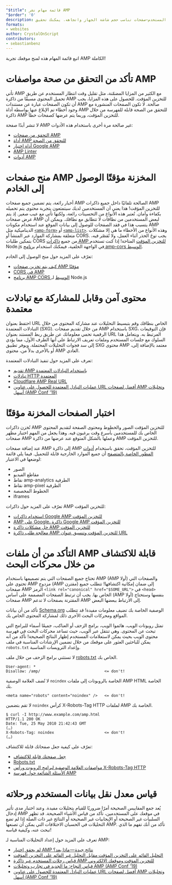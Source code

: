 ```yaml
---
"$title": قائمة مهام نشر AMP
"$order": '0'
description: يدور تصميم الويب سريع الاستجابة حول إنشاء صفحات ويب مرنة تستجيب لاحتياجات المستخدم—صفحات تناسب حجم شاشة الجهاز واتجاهه. يمكنك تحقيق ...
formats:
- websites
author: CrystalOnScript
contributors:
- sebastianbenz
---
```


اتبع قائمة المهام هذه لمنح موقعك تجربة AMP الكاملة!

# تأكد من التحقق من صحة مواصفات AMP

تأتي AMP مع الكثير من المزايا المضمّنة، مثل تقليل وقت انتظار المستخدم عن طريق تحميل المحتوى مسبقًا من ذاكرة AMP للتخزين المؤقت. للحصول على هذه المزايا، يجب أن تكون الصفحات عبارة عن مستندات AMP صالحة. لا تكون الصفحات المنشورة مع وجود أخطاء تم الإبلاغ عنها بواسطة أداة AMP للتحقق من الصحة قابلة للفهرسة من خلال ذاكرة AMP للتخزين المؤقت، وربما يتم عرضها كصفحات خطأ.

لا تنشر أبدًا صفحة AMP غير صالحة مرة أخرى باستخدام هذه الأدوات:

- [التحقق من صفحات AMP](../../../documentation/guides-and-tutorials/learn/validation-workflow/validate_amp.md?format=websites)
- [أداة AMP للتحقق من الصحة](https://validator.ampproject.org/)
- [أداة اختبار Google AMP](https://search.google.com/test/amp)
- [AMP Linter](https://github.com/ampproject/amp-toolbox/tree/master/packages/linter)
- [أدوات AMP](../../../documentation/tools.html?format=websites)

# منح صفحات AMP المخزنة مؤقتًا الوصول إلى الخادم

أخبار رائعة، يتم تضمين جميع صفحات AMP الصالحة تلقائيًا داخل جميع ذاكرات AMP للتخزين المؤقت! هذا يعني أن المستخدمين لديك سيتمتعون بتجربة محتوى يتم تحميله بكفاءة وأمان. تُعتبر هذه الأنواع من التحسينات رائعة، ولكنها تأتي مع عيب صغير. إذ يتم عرض صفحات AMP لبعض المستخدمين من نطاقات لا تتطابق مع نطاقك. ويمكن أن يتسبب هذا في فقد الصفحات للوصول إلى بيانات الموقع عند استخدام مكونات AMP الديناميكية مثل [`<amp-form>`](../../../documentation/components/reference/amp-form.md?format=websites) أو [`<amp-list>`](../../../documentation/components/reference/amp-list.md?format=websites). وهذه الأنواع من الأخطاء ما هي إلا مشكلات متعلقة بمشاركة الموارد عبر المنشأ أو CORS. يجب توخَ الحذر أثناء العمل، ولا تُقصّر فيه، بتمكين طلبات CORS من جميع [ذاكرات AMP للتخزين المؤقت](https://cdn.ampproject.org/caches.json) المتاحة! إذا كنت تستخدم Node.js في الواجهة الخلفية، فيمكنك استخدام [برنامج amp-cors الوسيط](https://github.com/ampproject/amp-toolbox/tree/master/packages/cors).

تعرّف على المزيد حول منح الوصول إلى الخادم:

- [كيف يتم تخزين صفحات AMP مؤقتًا ](../../../documentation/guides-and-tutorials/learn/amp-caches-and-cors/how_amp_pages_are_cached.md?format=websites)
- [CORS في AMP](../../../documentation/guides-and-tutorials/learn/amp-caches-and-cors/amp-cors-requests.md?format=websites)
- [برنامج AMP CORS الوسيط](https://github.com/ampproject/amp-toolbox/tree/master/packages/cors) لـ Node.js

# محتوى آمن وقابل للمشاركة مع تبادلات معتمدة

احتفظ بعنوان URL الخاص بنطاقك وقم بتبسيط التحليلات عند مشاركة المحتوى من خلال التبادلات المعتمدة (SXG). من خلال تقديم صفحات AMP باستخدام SXG، فإن التوقيعات الرقمية تحمي معلوماتك عن طريق ربط المستند بعنوان URL المرتبط به. ويتعامل هذا السلوك مع جلسات المستخدم وملفات تعريف الارتباط على أنها الطرف الأول، مما يؤدي إلى سد فجوات التحليلات المحتملة. ويوفر تطبيق SXG محتوى AMP معتمد بالإضافة إلى، أو بالأحرى بدلاً من، محتوى AMP العادي.

تعرف على المزيد حول تنفيذ التبادلات المعتمدة:

- [تقديم AMP باستخدام التبادلات المعتمدة](signed-exchange.md?format=websites)
- [تبادلات HTTP المعتمدة](https://developers.google.com/web/updates/2018/11/signed-exchanges)
- [Cloudflare AMP Real URL](https://www.cloudflare.com/website-optimization/amp-real-url/)
- [عمليات التبادل المعتمدة للحصول على عناوين URL أفضل لصفحات AMP وتحليلات أسهل (AMP Conf '19)](https://www.youtube.com/watch?v=KrjBYzPUGnw&list=PLXTOW_XMsIDSY0USlzgoaIkRyPcHklrEl&index=22)

# اختبار الصفحات المخزنة مؤقتًا

تُخزن ذاكرات AMP للتخزين المؤقت الصور والخطوط ومحتوى الصفحة لتقديم المحتوى الخاص بك للمستخدمين بأسرع وقت يرغبون فيه. وهذا يجعل من المهم اختبار مظهر صفحات AMP وعملها بالشكل المتوقع عند عرضها من ذاكرة AMP للتخزين المؤقت.

عند إضافة صفحات AMP إلى ذاكرة AMP للتخزين المؤقت، تحقق باستخدام [أدوات المطور الخاصة بالمتصفح](https://developers.google.com/web/tools/chrome-devtools/) أن جميع الموارد الخارجية قابلة للتحميل. فيما يلي قائمة لوضعها في الاعتبار:

- الصور
- مقاطع الفيديو
- نقاط amp-analytics الطرفية
- نقاط amp-pixel الطرفية
- الخطوط المخصصة
- iframes

تعرّف على المزيد حول ذاكرات AMP للتخزين المؤقت:

- [استخدام ذاكرات Google AMP للتخزين المؤقت](../../../documentation/examples/documentation/Using_the_Google_AMP_Cache.html?format=websites)
- [AMP على Google، ذاكرة Google AMP للتخزين المؤقت](https://developers.google.com/amp/cache/overview)
- [حل مشكلات ذاكرة AMP للتخزين المؤقت](../../../documentation/guides-and-tutorials/learn/amp-caches-and-cors/amp-cache-debugging.md?format=websites)
- [معالجة طلب ذاكرة AMP للتخزين المؤقت وتنسيق عنوان URL](../../../documentation/guides-and-tutorials/learn/amp-caches-and-cors/amp-cache-urls.md?format=websites)

# التأكد من أن ملفات AMP قابلة للاكتشاف من خلال محركات البحث

تحتاج جميع الصفحات التي يتم تصميمها باستخدام AMP (AMP أولا) والصفحات التي تحتوي على AMP مزدوج (AMP مقترن) إلى ضمان إمكانية اكتشافها! تتطلب جميع صفحات AMP الرمز `<link rel="canonical" href="$SOME_URL">` في `<head>` الخاص بها. يجب أن ترتبط الصفحات المصممة على أساس (AMP أولا) بنفسها وستحتاج صفحات AMP المقترنة بصفحات لا تدعم AMP إلى الارتباط ببعضها البعض.

تأكد من أن بيانات [Schema.org](https://schema.org/) الوصفية الخاصة بك تضيف معلومات مفيدة! قد تتطلب المواقع ومحركات البحث الأخرى ذلك لمشاركة المحتوى الخاص بك.

تمثل روبوتات الويب، هائموا الويب، برامج الزحف أو العناكب، جميعًا أسماء للبرامج التي تبحث عن المحتوى. وهي تنتقل عبر الويب، حيث تساعد محركات البحث في فهرسة محتوى الويب بحيث يمكن لاستعلامات المستخدم إظهار النتائج الصحيحة! تأكد من أنه يمكن للباحثين العثور على موقعك من خلال تضمين الإرشادات المناسبة في ملف `robots.txt` وإعداد الترويسات المناسبة.

لا تستثني برامج الزحف من خلال ملف [robots.txt](https://support.google.com/webmasters/answer/6062608?hl=en) الخاص بك.

```
User-agent: *
Disallow: /amp/                            <= don't!
```

لا تُضف العلامة الوصفية `noindex` الخاصة بالروبوتات إلى ملفات AMP HTML الخاصة بك.

```
<meta name="robots" content="noindex" />   <= don't!
```

لا تقم بتضمين `noindex` كرأس X-Robots-Tag HTTP لملفات AMP الخاصة بك.

```
$ curl -I http://www.example.com/amp.html
HTTP/1.1 200 OK
Date: Tue, 25 May 2010 21:42:43 GMT
(…)
X-Robots-Tag: noindex                      <= don't!
(…)
```

تعرّف على كيفية جعل صفحاتك قابلة للاكتشاف:

- [جعل صفحتك قابلة للاكتشاف](discovery.md?format=websites)
- [Robots.txt](http://www.robotstxt.org/)
- [مواصفات العلامة الوصفية لبرامج الروبوت ورأس X-Robots-Tag HTTP](https://developers.google.com/search/reference/robots_meta_tag)
- [الأسئلة الشائعة حول فهرسة AMP](https://productforums.google.com/forum/?hl=en#!category-topic/webmasters/Vrgj-a-gtm0)

# قياس معدل نقل بيانات المستخدم ورحلاته

يُعد جمع المقاييس الصحيحة أمرًا ضروريًا للقيام بتحليلات مفيدة. وعند اختبار مدى تأثير إدخال AMP في موقعك على المستخدمين، تأكد من قياس الأشياء الصحيحة. قد تظهر السلبيات غير الصحيحة أو الإيجابيات غير الصحيحة أو النتائج غير ذات الصلة إذا لم تضع التحليلات في الحسبان الاختلافات التي يمكن أن تصنعها AMP. تأكد من أنك تفهم ما الذي تبحث عنه، وكيفية قياسه!

تعرف على المزيد حول إعداد التحليلات المناسبة لـ AMP:

- [لم يحقق اختبار AMP نتائج جيدة — ماذا بعد؟](https://blog.amp.dev/2018/11/08/so-your-amp-test-doesnt-perform%e2%80%8a-%e2%80%8anow-what/)
- [التحليل القائم على التخزين المؤقت مقابل التحليل غير القائم على التخزين المؤقت](https://support.google.com/analytics/answer/6343176?hl=en#cache)
- [قياس رحلات المستخدم عبر ذاكرة AMP للتخزين المؤقت وموقعك الإلكتروني](https://blog.amp.dev/2018/11/08/so-your-amp-test-doesnt-perform%e2%80%8a-%e2%80%8anow-what/)
- [قياس النجاح: ما الجديد في تجارب وتحليلات AMP (AMP Conf '19)](https://www.youtube.com/watch?v=wPW-kXsONqA&list=PLXTOW_XMsIDSY0USlzgoaIkRyPcHklrEl&index=27)
- [عمليات التبادل المعتمدة للحصول على عناوين URL أفضل لصفحات AMP وتحليلات أسهل (AMP Conf '19)](https://www.youtube.com/watch?v=KrjBYzPUGnw&list=PLXTOW_XMsIDSY0USlzgoaIkRyPcHklrEl&index=22)
